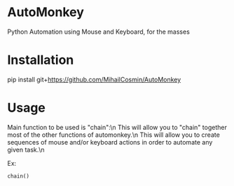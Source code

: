 # AutoMonkey
Python Automation using Mouse and Keyboard, for the masses

# Installation
pip install git+https://github.com/MihailCosmin/AutoMonkey

# Usage
Main function to be used is "chain":\n
This will allow you to "chain" together most of the other functions of automonkey.\n
This will allow you to create sequences of mouse and/or keyboard actions in order to automate any given task.\n

Ex:

    chain()